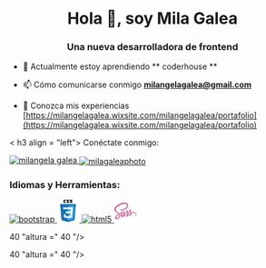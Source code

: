 <h1 align = "center"> Hola 👋, soy Mila Galea </h1>
<h3 align = "center"> Una nueva desarrolladora de frontend </h3>

- 🌱 Actualmente estoy aprendiendo ** coderhouse **

- 📫 Cómo comunicarse conmigo **milangelagalea@gmail.com**

- 📄 Conozca mis experiencias [https://milangelagalea.wixsite.com/milangelagalea/portafolio](https://milangelagalea.wixsite.com/milangelagalea/portafolio)

< h3 align = "left"> Conéctate conmigo: </h3>
<p align = "left">
<a href="https://fb.com/milangela galea" target="blank"> <img align = " center "src =" https://raw.githubusercontent.com/rahuldkjain/github-profile-readme-generator/master/src/images/icons/Social/facebook.svg "alt =" milangela galea "altura = "30" ancho = "40" /> </a>
<a href="https://instagram.com/milagaleaphoto" target="blank"> <img align = "center" src = "https://raw.githubusercontent.com/rahuldkjain/github-profile-readme-generator /master/src/images/icons/Social/instagram.svg "alt =" milagaleaphoto "height =" 30 "width =" 40 "/> </a>
</p>

<h3 align =" left "> Idiomas y Herramientas: </h3>
<p align = "left"> <a href="https://getbootstrap.com" target="_blank"> <img src = "https://raw.githubusercontent.com/devicons/devicon/master/icons/ bootstrap / bootstrap-plain-wordmark.svg "alt =" bootstrap "width =" 40 "height =" 40 "/> </a> <a href =" https://www.w3schools.com/css/ "objetivo = "_ blank"> <img src = "https://raw.githubusercontent.com/devicons/devicon/master/icons/css3/css3-original-wordmark.svg" alt = "css3" width = "40" height = "40" /> </a> <a href="https://www.w3.org/html/" target="_blank"> <img src = "https: //raw.githubusercontent.com / devicons / devicon / master / icons / html5 / html5-original-wordmark.svg "alt =" html5 "width =" 40 "height =" 40 "/> </a> <a href =" https: // sass-lang.com "target =" _ blank "> <img src =" https://raw.githubusercontent.com/devicons/devicon/master/icons/sass/sass-original.svg "alt =" sass "width = "40" altura = "40" /> </a> </p>40 "altura =" 40 "/> </a> </p>40 "altura =" 40 "/> </a> </p>

